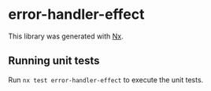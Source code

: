 # error-handler-effect

This library was generated with [Nx](https://nx.dev).

## Running unit tests

Run `nx test error-handler-effect` to execute the unit tests.
